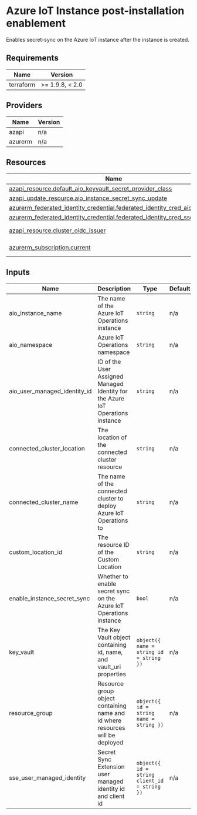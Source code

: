 <!-- BEGIN_TF_DOCS -->
<!-- markdown-table-prettify-ignore-start -->
# Azure IoT Instance post-installation enablement

Enables secret-sync on the Azure IoT instance after the instance is created.

## Requirements

| Name | Version |
|------|---------|
| terraform | >= 1.9.8, < 2.0 |

## Providers

| Name | Version |
|------|---------|
| azapi | n/a |
| azurerm | n/a |

## Resources

| Name | Type |
|------|------|
| [azapi_resource.default_aio_keyvault_secret_provider_class](https://registry.terraform.io/providers/Azure/azapi/latest/docs/resources/resource) | resource |
| [azapi_update_resource.aio_instance_secret_sync_update](https://registry.terraform.io/providers/Azure/azapi/latest/docs/resources/update_resource) | resource |
| [azurerm_federated_identity_credential.federated_identity_cred_aio_instance](https://registry.terraform.io/providers/hashicorp/azurerm/latest/docs/resources/federated_identity_credential) | resource |
| [azurerm_federated_identity_credential.federated_identity_cred_sse_aio](https://registry.terraform.io/providers/hashicorp/azurerm/latest/docs/resources/federated_identity_credential) | resource |
| [azapi_resource.cluster_oidc_issuer](https://registry.terraform.io/providers/Azure/azapi/latest/docs/data-sources/resource) | data source |
| [azurerm_subscription.current](https://registry.terraform.io/providers/hashicorp/azurerm/latest/docs/data-sources/subscription) | data source |

## Inputs

| Name | Description | Type | Default | Required |
|------|-------------|------|---------|:--------:|
| aio\_instance\_name | The name of the Azure IoT Operations instance | `string` | n/a | yes |
| aio\_namespace | Azure IoT Operations namespace | `string` | n/a | yes |
| aio\_user\_managed\_identity\_id | ID of the User Assigned Managed Identity for the Azure IoT Operations instance | `string` | n/a | yes |
| connected\_cluster\_location | The location of the connected cluster resource | `string` | n/a | yes |
| connected\_cluster\_name | The name of the connected cluster to deploy Azure IoT Operations to | `string` | n/a | yes |
| custom\_location\_id | The resource ID of the Custom Location | `string` | n/a | yes |
| enable\_instance\_secret\_sync | Whether to enable secret sync on the Azure IoT Operations instance | `bool` | n/a | yes |
| key\_vault | The Key Vault object containing id, name, and vault\_uri properties | ```object({ name = string id = string })``` | n/a | yes |
| resource\_group | Resource group object containing name and id where resources will be deployed | ```object({ id = string name = string })``` | n/a | yes |
| sse\_user\_managed\_identity | Secret Sync Extension user managed identity id and client id | ```object({ id = string client_id = string })``` | n/a | yes |
<!-- markdown-table-prettify-ignore-end -->
<!-- END_TF_DOCS -->
